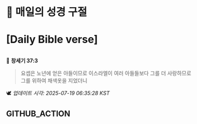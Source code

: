 # 🙏 매일의 성경 구절
# [Daily Bible verse]
##
<!-- START_BIBLE_VERSE -->
📖 **창세기 37:3**
> 요셉은 노년에 얻은 아들이므로 이스라엘이 여러 아들들보다 그를 더 사랑하므로 그를 위하여 채색옷을 지었더니

🕊️ _업데이트 시각: 2025-07-19 06:35:28 KST_
  <!-- END_BIBLE_VERSE -->
## GITHUB_ACTION
